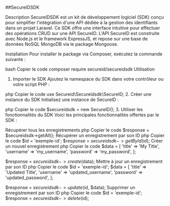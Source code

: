 ##SecureIDSDK

Description
SecureIDSDK est un kit de développement logiciel (SDK) conçu pour simplifier l'intégration d'une API dédiée à la gestion des identifiants dans un projet Laravel. Ce SDK offre une interface intuitive pour effectuer des opérations CRUD sur une API SecureID. L'API SecureID est construite avec Node.js et le framework ExpressJS, et repose sur une base de données NoSQL MongoDB via le package Mongoose.

Installation
Pour installer le package via Composer, exécutez la commande suivante :

bash
Copier le code
composer require secureid/secureidsdk
Utilisation
1. Importer le SDK
Ajoutez le namespace du SDK dans votre contrôleur ou votre script PHP :

php
Copier le code
use Secureid\Secureidsdk\SecureID;
2. Créer une instance du SDK
Initialisez une instance de SecureID :

php
Copier le code
$secureidsdk = new SecureID();
3. Utiliser les fonctionnalités du SDK
Voici les principales fonctionnalités offertes par le SDK :

Récupérer tous les enregistrements
php
Copier le code
$response = $secureidsdk->getAll();
Récupérer un enregistrement par son ID
php
Copier le code
$id = 'exemple-id';
$response = $secureidsdk->getById($id);
Créer un nouvel enregistrement
php
Copier le code
$data = [
    'title' => 'My Title',
    'username' => 'my_username',
    'password' => 'my_password',
];

$response = $secureidsdk->create($data);
Mettre à jour un enregistrement par son ID
php
Copier le code
$id = 'exemple-id';
$data = [
    'title' => 'Updated Title',
    'username' => 'updated_username',
    'password' => 'updated_password',
];

$response = $secureidsdk->update($id, $data);
Supprimer un enregistrement par son ID
php
Copier le code
$id = 'exemple-id';
$response = $secureidsdk->delete($id);
